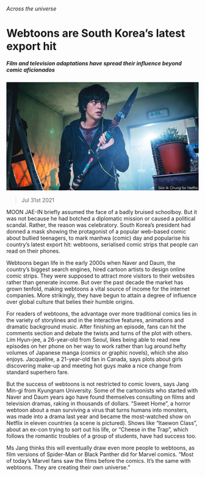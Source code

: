 ###### Across the universe

# Webtoons are South Korea’s latest export hit 

##### Film and television adaptations have spread their influence beyond comic aficionados 

![image](images/20210731_ASP003_1.jpg) 

> Jul 31st 2021 

MOON JAE-IN briefly assumed the face of a badly bruised schoolboy. But it was not because he had botched a diplomatic mission or caused a political scandal. Rather, the reason was celebratory. South Korea’s president had donned a mask showing the protagonist of a popular web-based comic about bullied teenagers, to mark manhwa (comic) day and popularise his country’s latest export hit: webtoons, serialised comic strips that people can read on their phones.

Webtoons began life in the early 2000s when Naver and Daum, the country’s biggest search engines, hired cartoon artists to design online comic strips. They were supposed to attract more visitors to their websites rather than generate income. But over the past decade the market has grown tenfold, making webtoons a vital source of income for the internet companies. More strikingly, they have begun to attain a degree of influence over global culture that belies their humble origins.


For readers of webtoons, the advantage over more traditional comics lies in the variety of storylines and in the interactive features, animations and dramatic background music. After finishing an episode, fans can hit the comments section and debate the twists and turns of the plot with others. Lim Hyun-jee, a 26-year-old from Seoul, likes being able to read new episodes on her phone on her way to work rather than lug around hefty volumes of Japanese manga (comics or graphic novels), which she also enjoys. Jacqueline, a 21-year-old fan in Canada, says plots about girls discovering make-up and meeting hot guys make a nice change from standard superhero fare.

But the success of webtoons is not restricted to comic lovers, says Jang Min-gi from Kyungnam University. Some of the cartoonists who started with Naver and Daum years ago have found themselves consulting on films and television dramas, raking in thousands of dollars. “Sweet Home”, a horror webtoon about a man surviving a virus that turns humans into monsters, was made into a drama last year and became the most-watched show on Netflix in eleven countries (a scene is pictured). Shows like “Itaewon Class”, about an ex-con trying to sort out his life, or “Cheese in the Trap”, which follows the romantic troubles of a group of students, have had success too.

Ms Jang thinks this will eventually draw even more people to webtoons, as film versions of Spider-Man or Black Panther did for Marvel comics. “Most of today’s Marvel fans saw the films before the comics. It’s the same with webtoons. They are creating their own universe.”

